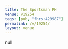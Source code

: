 ```yaml
---
title: The Sportsman PH
venue: v19254
tags: [pub, "fhrs:429987"]
permalink: /v/19254/
layout: venue
---
```

null